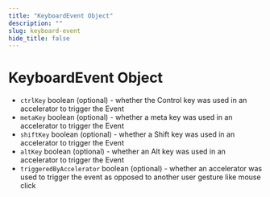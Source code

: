 ```yaml
---
title: "KeyboardEvent Object"
description: ""
slug: keyboard-event
hide_title: false
---
```


# KeyboardEvent Object

* `ctrlKey` boolean (optional) - whether the Control key was used in an accelerator to trigger the Event
* `metaKey` boolean (optional) - whether a meta key was used in an accelerator to trigger the Event
* `shiftKey` boolean (optional) - whether a Shift key was used in an accelerator to trigger the Event
* `altKey` boolean (optional) - whether an Alt key was used in an accelerator to trigger the Event
* `triggeredByAccelerator` boolean (optional) - whether an accelerator was used to trigger the event as opposed to another user gesture like mouse click
